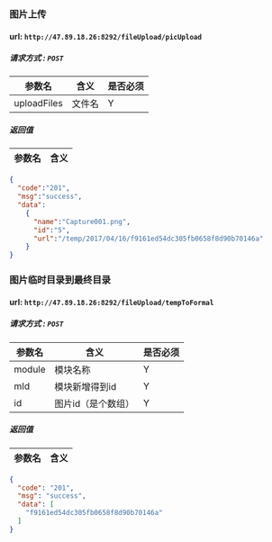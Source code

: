 ### 图片上传
#### url: `http://47.89.18.26:8292/fileUpload/picUpload`
##### 请求方式 : `POST`

参数名    |含义    | 是否必须
-------|--------|-----
uploadFiles |文件名 | Y


#####  返回值

参数名  | 含义
-------------|-------------
```json
{
  "code":"201",
  "msg":"success",
  "data":
    {
      "name":"Capture001.png",
      "id":"5",
      "url":"/temp/2017/04/16/f9161ed54dc305fb0658f8d90b70146a"
    }
}
```


### 图片临时目录到最终目录
#### url: `http://47.89.18.26:8292/fileUpload/tempToFormal`
##### 请求方式 : `POST`

参数名    |含义    | 是否必须
-------|--------|-----
module |模块名称 | Y
mId |模块新增得到id | Y
id |图片id（是个数组） | Y


#####  返回值

参数名  | 含义
-------------|-------------
```json
{
  "code": "201",
  "msg": "success",
  "data": [
    "f9161ed54dc305fb0658f8d90b70146a"
  ]
}
```


